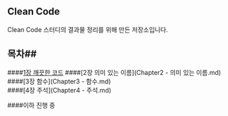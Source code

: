 ## Clean Code ##
Clean Code 스터디의 결과물 정리를 위해 만든 저장소입니다. 

## 목차##
####[1장 깨끗한 코드]()
####[2장 의미 있는 이름](Chapter2 - 의미 있는 이름.md)  
####[3장 함수](Chapter3 - 함수.md)  
####[4장 주석](Chapter4 - 주석.md)  

####이하 진행 중
